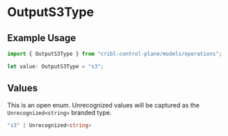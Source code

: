 # OutputS3Type

## Example Usage

```typescript
import { OutputS3Type } from "cribl-control-plane/models/operations";

let value: OutputS3Type = "s3";
```

## Values

This is an open enum. Unrecognized values will be captured as the `Unrecognized<string>` branded type.

```typescript
"s3" | Unrecognized<string>
```
